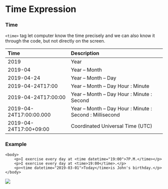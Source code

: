 # Time Expression

### Time

`<time>` tag let computer know the time precisely and we can also know it through the code, but not directly on the screen.

| Time | Description |
| :--- | :--- |
| 2019 | Year |
| 2019-04 | Year – Month |
| 2019-04-24 | Year – Month – Day |
| 2019-04-24T17:00 | Year – Month – Day Hour : Minute |
| 2019-04-24T17:00:00 | Year – Month – Day Hour : Minute : Second |
| 2019-04-24T17:00:00.000 | Year – Month – Day Hour : Minute : Second : Millisecond |
| 2019-04-24T17:00+09:00 | Coordinated Universal Time \(UTC\) |



### Example

```markup
<body>
    <p>I exercise every day at <time datetime="19:00">7P.M.</time></p>
    <p>I exercise every day at <time>19:00</time>.</p>
    <p><time datetime="2019-03-01">Today</time>is John's birthday.</p>
</body>
```

![](https://i.postimg.cc/rmNqgwYk/time.png)

